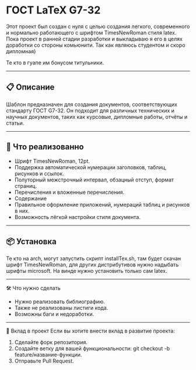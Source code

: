 # ГОСТ LaTeX G7-32

Этот проект был создан с нуля с целью создания легкого, современного и нормально работающего с шрифтом TimesNewRoman стиля latex. 
Пока проект в ранней стадии разработки и выкладываю я его в целях доработки со стороны комьюнити. Так как являюсь студентом и скоро дипломная)

Те кто в гуапе им бонусом титульники.

---

## 📋 Описание

Шаблон предназначен для создания документов, соответствующих стандарту ГОСТ G7-32. Он подходит для различных технических и научных документов, таких как курсовые, дипломные работы, отчёты и статьи.

---

## 🚀 Что реализованно
- Шрифт TimesNewRoman, 12pt.
- Поддержка автоматической нумерации заголовков, таблиц, рисунков и ссылок.
- Полуторный межстрочный интервал, обзацный отступ, формат страниц.
- Перечисления и вложенные перечисления.
- Содержание
- Правильное оформление приложений, нумераций таблиц и рисунков в них.
- Возможность лёгкой настройки стиля документа.

---

## 📦 Установка
Те кто на arch, могут запустить скрипт installTex.sh, там будет скачан шрифт TimesNewRoman, для других дистрибутивов нужно надыбать шрифты microsoft.
На винде нужно установить только сам latex.

---
🛠️ Что нужно сделать
- Нужно реализовать библиографию.
- Также не реализованы листиги кода.
- Возможны баги и недоработки.

---
🤝 Вклад в проект
Если вы хотите внести вклад в развитие проекта:
1) Сделайте форк репозитория.
2) Создайте ветку для вашей функциональности: git checkout -b feature/название-функции.
3) Отправьте Pull Request.

